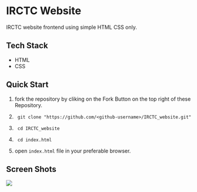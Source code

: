 # **IRCTC Website** 

IRCTC website frontend using simple HTML CSS only.

## **Tech Stack** 

- HTML
- CSS

## **Quick Start** 

1. fork the repository by cliking on the Fork Button on the top right of these Repository.

2. ```
    git clone "https://github.com/<github-username>/IRCTC_website.git"
    ```

3. ```
    cd IRCTC_website
    ```

4. ```
    cd index.html 
    ```
5. open ``` index.html ``` file in your preferable browser.

## **Screen Shots** 

![](Website_ss.png)